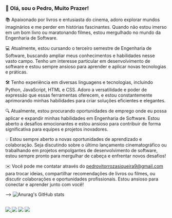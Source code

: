 ### 👋 Olá, sou o Pedro, Muito Prazer!

📚 Apaixonado por livros e entusiasta do cinema, adoro explorar mundos imaginários e me perder em histórias fascinantes. Quando não estou imerso em um bom livro ou maratonando filmes, estou mergulhado no mundo da Engenharia de Software.

💻 Atualmente, estou cursando o terceiro semestre de Engenharia de Software, buscando ampliar meus conhecimentos e habilidades nesse vasto campo. Tenho um interesse particular em desenvolvimento de software e estou sempre ansioso para aprender e aplicar novas tecnologias e práticas.

🛠️ Tenho experiência em diversas linguagens e tecnologias, incluindo Python, JavaScript, HTML e CSS. Adoro a versatilidade e poder de expressão que essas ferramentas oferecem, e estou constantemente aprimorando minhas habilidades para criar soluções eficientes e elegantes.

🔍 Atualmente, estou procurando oportunidades de emprego onde eu possa aplicar e expandir minhas habilidades em Engenharia de Software. Estou aberto a desafios emocionantes e estou ansioso para contribuir de forma significativa para equipes e projetos inovadores.

💡 Estou sempre aberto a novas oportunidades de aprendizado e colaboração. Seja discutindo sobre o último lançamento cinematográfico ou trabalhando em projetos empolgantes de desenvolvimento de software, estou sempre pronto para mergulhar de cabeça e enfrentar novos desafios!

✉️ Você pode me contatar através do pedrovitorrozasiqueira9@gmail.com para trocar ideias, compartilhar recomendações de livros ou filmes, ou discutir colaborações e oportunidades profissionais. Estou ansioso para conectar e aprender junto com você!






-->
![Anurag's GitHub stats](https://github-readme-stats.vercel.app/api?username=PedroVRoza&show_icons=true&theme=tokyonight)
##
<div>
        <a href="https://www.linkedin.com/in/pedro-vitor-roza-siqueira-ba957b268/" target="_blank"><img
                src="https://img.shields.io/badge/LinkedIn-0077B5?style=for-the-badge&logo=linkedin&logoColor=white">
        </a>
        <a href="https://www.instagram.com/pedro.vrozaziqueira?igsh=MXkxczF6djg4dXdxaQ==" target="_blank"><img
                src="https://img.shields.io/badge/Instagram-E4405F?style=for-the-badge&logo=instagram&logoColor=white"></a>
        <a href="pedrovitorrozasiqueira9@gmail.com" target="_blank"><img src="https://img.shields.io/badge/Gmail-D14836?style=for-the-badge&logo=gmail&logoColor=white"></a>
        <a href="https://wa.me/5544998981010" target="_blank"><img src="https://img.shields.io/badge/WhatsApp-25D366?style=for-the-badge&logo=whatsapp&logoColor=white"></a>
    </div>

